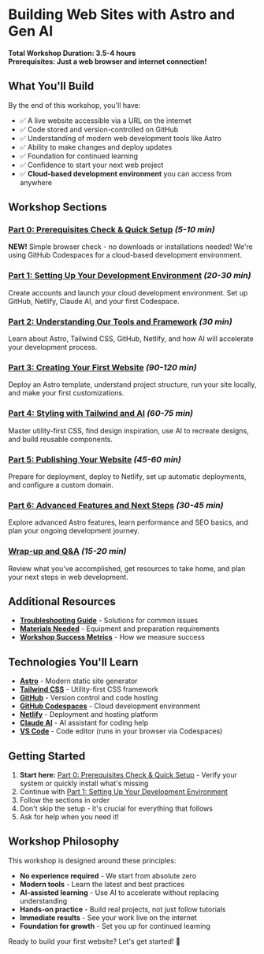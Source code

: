 # Building Web Sites with Astro and Gen AI

**Total Workshop Duration: 3.5-4 hours**  
**Prerequisites: Just a web browser and internet connection!**

## What You'll Build

By the end of this workshop, you'll have:
- ✅ A live website accessible via a URL on the internet
- ✅ Code stored and version-controlled on GitHub  
- ✅ Understanding of modern web development tools like Astro
- ✅ Ability to make changes and deploy updates
- ✅ Foundation for continued learning
- ✅ Confidence to start your next web project
- ✅ **Cloud-based development environment** you can access from anywhere

## Workshop Sections

### [Part 0: Prerequisites Check & Quick Setup](sections/00-prerequisites-check.md) *(5-10 min)*
**NEW!** Simple browser check - no downloads or installations needed! We're using GitHub Codespaces for a cloud-based development environment.

### [Part 1: Setting Up Your Development Environment](sections/01-setup.md) *(20-30 min)*
Create accounts and launch your cloud development environment. Set up GitHub, Netlify, Claude AI, and your first Codespace.

### [Part 2: Understanding Our Tools and Framework](sections/02-tools-overview.md) *(30 min)*
Learn about Astro, Tailwind CSS, GitHub, Netlify, and how AI will accelerate your development process.

### [Part 3: Creating Your First Website](sections/03-create-site.md) *(90-120 min)*
Deploy an Astro template, understand project structure, run your site locally, and make your first customizations.

### [Part 4: Styling with Tailwind and AI](sections/04-tailwind-ai.md) *(60-75 min)*
Master utility-first CSS, find design inspiration, use AI to recreate designs, and build reusable components.

### [Part 5: Publishing Your Website](sections/05-deploy.md) *(45-60 min)*
Prepare for deployment, deploy to Netlify, set up automatic deployments, and configure a custom domain.

### [Part 6: Advanced Features and Next Steps](sections/06-advanced.md) *(30-45 min)*
Explore advanced Astro features, learn performance and SEO basics, and plan your ongoing development journey.

### [Wrap-up and Q&A](sections/07-wrapup.md) *(15-20 min)*
Review what you've accomplished, get resources to take home, and plan your next steps in web development.

## Additional Resources

- **[Troubleshooting Guide](sections/08-troubleshooting.md)** - Solutions for common issues
- **[Materials Needed](sections/09-materials.md)** - Equipment and preparation requirements  
- **[Workshop Success Metrics](sections/10-metrics.md)** - How we measure success

## Technologies You'll Learn

- **[Astro](https://astro.build)** - Modern static site generator
- **[Tailwind CSS](https://tailwindcss.com)** - Utility-first CSS framework
- **[GitHub](https://github.com)** - Version control and code hosting
- **[GitHub Codespaces](https://github.com/features/codespaces)** - Cloud development environment
- **[Netlify](https://netlify.com)** - Deployment and hosting platform
- **[Claude AI](https://claude.ai)** - AI assistant for coding help
- **[VS Code](https://code.visualstudio.com)** - Code editor (runs in your browser via Codespaces)

## Getting Started

1. **Start here:** [Part 0: Prerequisites Check & Quick Setup](sections/00-prerequisites-check.md) - Verify your system or quickly install what's missing
2. Continue with [Part 1: Setting Up Your Development Environment](sections/01-setup.md)
3. Follow the sections in order
4. Don't skip the setup - it's crucial for everything that follows
5. Ask for help when you need it!

## Workshop Philosophy

This workshop is designed around these principles:
- **No experience required** - We start from absolute zero
- **Modern tools** - Learn the latest and best practices
- **AI-assisted learning** - Use AI to accelerate without replacing understanding
- **Hands-on practice** - Build real projects, not just follow tutorials
- **Immediate results** - See your work live on the internet
- **Foundation for growth** - Set you up for continued learning

Ready to build your first website? Let's get started! 🚀
